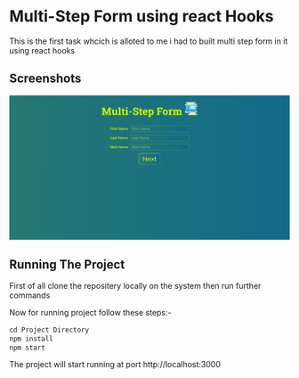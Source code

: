 # Multi-Step Form using react Hooks
This is the first task whcich is alloted to me i had to built multi step form in it using react hooks 

## Screenshots
<img src="Screenshot_2020-05-09 React App.png"/>

## Running The Project
First of all clone the repositery locally on the system
then run further commands<br/>

Now for running project follow these steps:-

```
cd Project Directory
npm install
npm start
```

The project will start running at port http://localhost:3000
